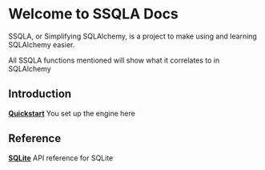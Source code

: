 # Welcome to SSQLA Docs

SSQLA, or Simplifying SQLAlchemy, is a project to make using and learning SQLAlchemy easier.

All SSQLA functions mentioned will show what it correlates to in SQLAlchemy

## Introduction
**[Quickstart](https://ssqla.readthedocs.io/en/latest/introduction/quickstart)** You set up the engine here

## Reference
**[SQLite](https://ssqla.readthedocs.io/en/latest/ref/api)** API reference for SQLite
